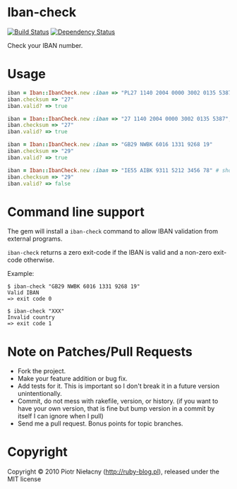Iban-check
==========

[![Build Status](https://secure.travis-ci.org/LTe/iban-check.png)](http://travis-ci.org/LTe/iban-check) [![Dependency Status](https://gemnasium.com/LTe/iban-check.png)](https://gemnasium.com/LTe/iban-check)

Check your IBAN number.

Usage
=====

```ruby
iban = Iban::IbanCheck.new :iban => "PL27 1140 2004 0000 3002 0135 5387"
iban.checksum => "27"
iban.valid? => true

iban = Iban::IbanCheck.new :iban => "27 1140 2004 0000 3002 0135 5387", :country => "PL"
iban.checksum => "27"
iban.valid? => true

iban = Iban::IbanCheck.new :iban => "GB29 NWBK 6016 1331 9268 19"
iban.checksum => "29"
iban.valid? => true

iban = Iban::IbanCheck.new :iban => "IE55 AIBK 9311 5212 3456 78" # should be "IE29 AIBK 9311 5212 3456 78"
iban.checksum => "29"
iban.valid? => false
```

Command line support
====================

The gem will install a `iban-check` command to allow IBAN validation from external programs.

`iban-check` returns a zero exit-code if the IBAN is valid and a non-zero exit-code otherwise.

Example:

```
$ iban-check "GB29 NWBK 6016 1331 9268 19"
Valid IBAN
=> exit code 0

$ iban-check "XXX"
Invalid country
=> exit code 1
```

Note on Patches/Pull Requests
=============================

* Fork the project.
* Make your feature addition or bug fix.
* Add tests for it. This is important so I don't break it in a
  future version unintentionally.
* Commit, do not mess with rakefile, version, or history.
  (if you want to have your own version, that is fine but bump version in a commit by itself I can ignore when I pull)
* Send me a pull request. Bonus points for topic branches.

Copyright
=========

Copyright © 2010 Piotr Niełacny (http://ruby-blog.pl), released under the MIT license
